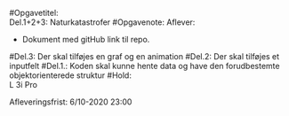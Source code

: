 
#Opgavetitel:	
Del.1+2+3: Naturkatastrofer
#Opgavenote:	Aflever:
- Dokument med gitHub link til repo.

#Del.3: 
Der skal tilføjes en graf og en animation
#Del.2: 
Der skal tilføjes et inputfelt
#Del.1.:
Koden skal kunne hente data og have den forudbestemte objektorienterede struktur
#Hold:	
L 3i Pro

Afleveringsfrist:	6/10-2020 23:00
